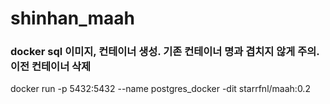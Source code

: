 # shinhan_maah

### docker sql 이미지, 컨테이너 생성. 기존 컨테이너 명과 겹치지 않게 주의. 이전 컨테이너 삭제
docker run -p 5432:5432 --name postgres_docker -dit starrfnl/maah:0.2
